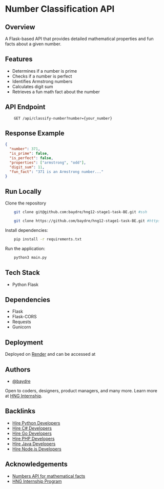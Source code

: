 # Number Classification API

## Overview
A Flask-based API that provides detailed mathematical properties and fun facts about a given number.

## Features
- Determines if a number is prime
- Checks if a number is perfect
- Identifies Armstrong numbers
- Calculates digit sum
- Retrieves a fun math fact about the number

## API Endpoint
```http
    GET /api/classify-number?number={your_number}
```

## Response Example
```json
{
  "number": 371,
  "is_prime": false,
  "is_perfect": false,
  "properties": ["armstrong", "odd"],
  "digit_sum": 11,
  "fun_fact": "371 is an Armstrong number..."
}
```

## Run Locally
Clone the repository
```bash
    git clone git@github.com:baydre/hng12-stage1-task-BE.git #ssh

    git clone https://github.com/baydre/hng12-stage1-task-BE.git #https
```
Install dependencies:
```bash
    pip install -r requirements.txt
```
Run the application:
```bash
    python3 main.py
```

## Tech Stack
- Python Flask

## Dependencies
- Flask
- Flask-CORS
- Requests
- Gunicorn

## Deployment
Deployed on [Render](https://dashboard.render.com/) and can be accessed at []()

## Authors

- [@baydre](https://github.com/baydre)

Open to coders, designers, product managers, and many more. Learn more at [HNG Internship](https://hng.tech).

## Backlinks
- [Hire Python Developers](https://hng.tech/hire/python-developers)
- [Hire C# Developers](https://hng.tech/hire/csharp-developers)
- [Hire Go Developers](https://hng.tech/hire/golang-developers)
- [Hire PHP Developers](https://hng.tech/hire/php-developers)
- [Hire Java Developers](https://hng.tech/hire/java-developers)
- [Hire Node.js Developers](https://hng.tech/hire/nodejs-developers)

## Acknowledgements
- [Numbers API for mathematical facts](http://numbersapi.com/)
- [HNG Internship Program](https://hng.tech)